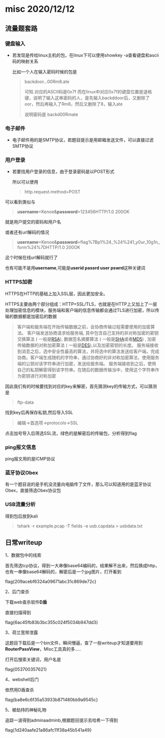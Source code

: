 # misc 2020/12/12

## 流量题套路
### 键盘输入
+ 若发现是传给linux主机的包，在linux下可以使用showkey -a查看键盘和ascii码的映射关系

  比如一个人在输入密码时候的包是

  > backdoor...00Rm8.ate
  >
  > 可知.对应的ASCII码是0x7f 而在linux中对应0x7f的键盘位置是退格键，说明了输入这串密码的人，是先输入backddoor后，又删除了oor，然后再输入了Rm8，然后又删除了8，输入ate
  >
  > 说明密码是 backd00Rmate

### 电子邮件
+ 电子邮件用的是SMTP协议，若题目提示是用邮箱发送文件，可以直接过滤SMTP协议
### 用户登录
+ 若要找用户登录的信息，由于登录密码是以POST形式

  所以可以使用

  > http.request.method=POST

可以看到类似与

> **username**=Kenoe&**password**=123456HTTP/1.0 200OK

就是用户提交的密码和用户名

或者还有url解码的情况

> **username**=Kenoe&**password**=flag%7Bp1%24_%24%241_y0ur_10g1n_form%24%7DHTTP/1.0 200OK

这个时候在线url解码就行了

也有可能不是用**username**,可能是**userid passrd user pswrd**这种关键词

### HTTPS加密

HTTPS在HTTP的基础上加入SSL层，因此更加安全。

HTTPS主要由两个部分组成：HTTP+SSL/TLS，也就是在HTTP上又加上了一层处理加密信息的模块，服务端和客户端的信息传输都会通过TLS进行加密，所以传输的数据都是加密后的数据

> 客户端和服务端在开始传输数据之前，会协商传输过程需要使用的加密算法。 客户端发送协商请求给服务端, 其中包含自己支持的非对称加密的密钥交换算法 ( 一般是[RSA](https://baike.baidu.com/item/RSA/210678)), 数据签名摘要算法 ( 一般是[SHA](https://baike.baidu.com/item/SHA/9533316)或者[MD5](https://baike.baidu.com/item/MD5/212708)) , 加密传输数据的对称加密算法 ( 一般是[DES](https://baike.baidu.com/item/DES/210508)),以及加密密钥的长度。 服务端接收到消息之后，选中安全性最高的算法，并将选中的算法发送给客户端，完成协商。客户端生成随机的字符串，通过协商好的非对称加密算法，使用服务端的公钥对该字符串进行加密，发送给服务端。 服务端接收到之后，使用自己的私钥解密得到该字符串。在随后的数据传输当中，使用这个字符串作为密钥进行对称加密  

因此我们有的时候要找到对应的key来解密，首先猜测key的传输方式，可以猜测是

> ftp-data

找到key后再保存私钥,然后导入SSL

> 编辑->首选项->protocols->SSL

点击加号导入后筛选SSL流，绿色的是解密后的传输包，分析得到flag

### ping报文信息

ping报文用的是ICMP协议

### 蓝牙协议Obex

有一个题目说的是手机没流量向电脑传了文件，那么可以知道用的是蓝牙协议Obex，直接筛选Obex协议包

### USB流量分析

得到包后放到kali

> tshark -r example.pcap -T fields -e usb.capdata > usbdata.txt

## 日常writeup

1、数据包中的线索

首先筛选tcp协议，得到一大串像base64编码的，结果解不出来，然后换成http，也有一串像base64解码的，解密后是一个jpg图片，打开看到

flag{209acebf6324a09671abc31c869de72c}

2、后门查杀

下载web查杀软件**D盾**

直接扫描得到

flag{6ac45fb83b3bc355c024f5034b947dd3}

3、荷兰宽带泄露

这题目下载后是一个bin文件，瞬间懵逼，查了一些writeup才知道要用到**RouterPassView**，Misc工具真的多.....

打开后搜索关键词，用户名是

flag{053700357621}

4、webshell后门

依然用D盾查杀

flag{ba8e6c6f35a53933b871480bb9a9545c}

5、被劫持的神秘礼物

追踪一波得到adminaadminb,根据题目提示去哈希一下得到

flag{1d240aafe21a86afc11f38a45b541a49}